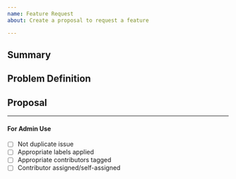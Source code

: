 ```yaml
---
name: Feature Request
about: Create a proposal to request a feature

---
```



<!-- --------------------------------------------------------
Thank you for opening an issue.
Before submitting this request please review this template.
 -------------------------------------------------------- -->


## Summary

<!-- Short, concise description of the proposed feature -->

## Problem Definition

<!-- Why do we need this feature?
What problems may be addressed by introducing this feature?
What benefits does the Provenance Network stand to gain by including this feature?
Should this feature be implemented in the Cosmos SDK directly?  Consider submitting
 this request upstream instead.
Are there any disadvantages of including this feature? -->

## Proposal

<!-- Detailed description of requirements of implementation -->

____

#### For Admin Use

- [ ] Not duplicate issue
- [ ] Appropriate labels applied
- [ ] Appropriate contributors tagged
- [ ] Contributor assigned/self-assigned
